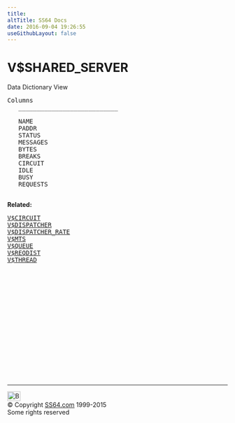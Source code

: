 ```yaml
---
title:
altTitle: SS64 Docs
date: 2016-09-04 19:26:55
useGithubLayout: false
---
```

<!-- #BeginLibraryItem "/Library/head_orav.lbi" --><!-- #EndLibraryItem --><h1>V$SHARED_SERVER </h1>  
 <p> Data Dictionary View </p> 
 
<pre>Columns
   ___________________________
 
   NAME
   PADDR
   STATUS
   MESSAGES
   BYTES
   BREAKS
   CIRCUIT
   IDLE
   BUSY
   REQUESTS

</pre>
<p><b>Related:</b></p><pre><a href="V$CIRCUIT.html">V$CIRCUIT</a> 
<a href="V$DISPATCHER.html">V$DISPATCHER</a> 
<a href="V$DISPATCHER_RATE.html">V$DISPATCHER_RATE</a> 
<a href="V$MTS.html">V$MTS</a>
<a href="V$QUEUE.html">V$QUEUE</a> 
<a href="V$REQDIST.html">V$REQDIST</a> 
<a href="V$THREAD.html">V$THREAD</a> </pre><!-- #BeginLibraryItem "/Library/foot_orad.lbi" --><p><script async="" src="//pagead2.googlesyndication.com/pagead/js/adsbygoogle.js"></script>
<!-- oracle-footer -->
<ins class="adsbygoogle" style="display:inline-block;width:300px;height:250px" data-ad-client="ca-pub-6140977852749469" data-ad-slot="4275490898"></ins>
<script>
(adsbygoogle = window.adsbygoogle || []).push({});
</script></p>
<hr>
<div id="bl" class="footer"><a href="#"><img src="../images/top.png" width="30" height="22" alt="Back to the Top"></a></div>
<div id="br" class="footer, tagline">© Copyright <a href="http://ss64.com/">SS64.com</a> 1999-2015<br>
Some rights reserved</div>
<!-- #EndLibraryItem -->

